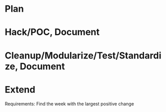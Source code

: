 # Plan
# Hack/POC, Document
# Cleanup/Modularize/Test/Standardize, Document
# Extend

Requirements:
Find the week with the largest positive change
